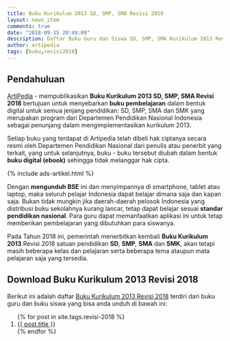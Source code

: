 ```yaml
---
title: Buku Kurikulum 2013 SD, SMP, SMA Revisi 2018
layout: news_item
comments: true
date: "2018-09-15 20:49:09"
description: Daftar Buku Guru dan Siswa SD, SMP, SMA Kurikulum 2013 Revisi 2018, Unduh Buku Kurikulum 2018 Revisi 2018.
author: artipedia
tags: [buku,revisi2018]
---
```


## Pendahuluan
[ArtiPedia](/ "ArtiPedia") - mempublikasikan **Buku Kurikulum 2013 SD, SMP, SMA Revisi 2018** bertujuan untuk menyebarkan **buku pembelajaran** dalam bentuk digital untuk semua jenjang pendidikan: SD, SMP, SMA dan SMK yang merupakan program dari Departemen Pendidikan Nasional Indonesia sebagai penunjang dalam mengimplementasikan kurikulum 2013.

Setiap buku yang terdapat di Artipedia telah dibeli hak ciptanya secara resmi oleh Departemen Pendidikan Nasional dari penulis atau penerbit yang terkait, yang untuk selanjutnya, buku - buku tersebut diubah dalam bentuk **buku digital (ebook)** sehingga tidak melanggar hak cipta.

{% include ads-artikel.html %}

Dengan **mengunduh BSE** ini dan menyimpannya di smartphone, tablet atau laptop, maka seluruh pelajar Indonesia dapat belajar dimana saja dan kapan saja. Bukan tidak mungkin jika daerah-daerah pelosok Indonesia yang distribusi buku sekolahnya kurang lancar, tetap dapat belajar sesuai **standar pendidikan nasional**. Para guru dapat memanfaatkan aplikasi ini untuk tetap memberikan pembelajaran yang dibutuhkan para siswanya.

Pada Tahun 2018 ini, pemerintah menerbitkan kembali **Buku Kurikulum 2013** Revisi 2018 satuan pendidikan **SD**, **SMP**, **SMA** dan **SMK**, akan tetapi masih beberapa kelas dan pelajaran serta beberapa tema ataupun mata pelajaran saja yang tersedia.

## Download Buku Kurikulum 2013 Revisi 2018
Berikut ini adalah daftar [Buku Kurikulum 2013 Revisi 2018](/wiki/daftar-buku-guru-siswa-sd-smp-sma-kurikulum-2013-revisi-2018.html "Buku Guru dan Siswa SD, SMP, SMA Kurikulum 2013 Revisi 2018") terdiri dari buku guru dan buku siswa yang bisa anda unduh di bawah ini:

<ol class="arti">{% for post in site.tags.revisi-2018 %}
<li class="{% if page.title == post.title %}current{% endif %}">
<a href="{{ post.url }}" title="{{ post.title }}">{{ post.title }}</a>
</li>
{% endfor %}
</ol>

